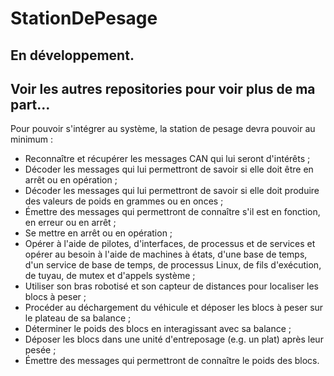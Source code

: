 # StationDePesage

## En développement.
## Voir les autres repositories pour voir plus de ma part...

Pour pouvoir s'intégrer au système, la station de pesage devra pouvoir au minimum :
- Reconnaître et récupérer les messages CAN qui lui seront d'intérêts ;
- Décoder les messages qui lui permettront de savoir si elle doit être en arrêt ou en opération ;
- Décoder les messages qui lui permettront de savoir si elle doit produire des valeurs de poids en grammes ou en onces ;
- Émettre des messages qui permettront de connaître s'il est en fonction, en erreur ou en arrêt ;
- Se mettre en arrêt ou en opération ;
- Opérer à l'aide de pilotes, d'interfaces, de processus et de services et opérer au besoin à l'aide de machines à états, d'une base de temps, d'un service de base de temps, de processus Linux, de fils d'exécution, de tuyau, de mutex et d'appels système ;
- Utiliser son bras robotisé et son capteur de distances pour localiser les blocs à peser ;
- Procéder au déchargement du véhicule et déposer les blocs à peser sur le plateau de sa balance ;
- Déterminer le poids des blocs en interagissant avec sa balance ;
- Déposer les blocs dans une unité d'entreposage (e.g. un plat) après leur pesée ;
- Émettre des messages qui permettront de connaître le poids des blocs.
